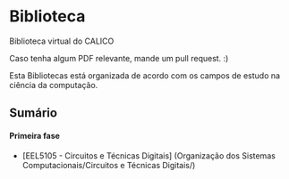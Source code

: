 # Biblioteca
Biblioteca virtual do CALICO

Caso tenha algum PDF relevante, mande um pull request. :)

Esta Bibliotecas está organizada de acordo com os campos de estudo na ciência da computação.

## Sumário


#### Primeira fase

* [EEL5105 - Circuitos e Técnicas Digitais] (Organização dos Sistemas Computacionais/Circuitos e Técnicas Digitais/)

